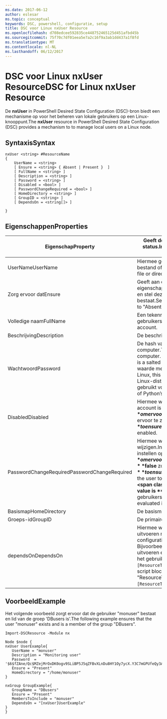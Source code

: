 ```yaml
---
ms.date: 2017-06-12
author: eslesar
ms.topic: conceptual
keywords: DSC, powershell, configuratie, setup
title: DSC voor Linux nxUser Resource
ms.openlocfilehash: d708edcee592835ce448752465125d451afbd45b
ms.sourcegitcommit: 75f70c7df01eea5e7a2c16f9a3ab1dd437a1f8fd
ms.translationtype: MT
ms.contentlocale: nl-NL
ms.lasthandoff: 06/12/2017
---
```

# <a name="dsc-for-linux-nxuser-resource"></a><span data-ttu-id="b647e-103">DSC voor Linux nxUser Resource</span><span class="sxs-lookup"><span data-stu-id="b647e-103">DSC for Linux nxUser Resource</span></span>

<span data-ttu-id="b647e-104">De **nxUser** in PowerShell Desired State Configuration (DSC)-bron biedt een mechanisme op voor het beheren van lokale gebruikers op een Linux-knooppunt.</span><span class="sxs-lookup"><span data-stu-id="b647e-104">The **nxUser** resource in PowerShell Desired State Configuration (DSC) provides a mechanism to to manage local users on a Linux node.</span></span>

## <a name="syntax"></a><span data-ttu-id="b647e-105">Syntaxis</span><span class="sxs-lookup"><span data-stu-id="b647e-105">Syntax</span></span>

```
nxUser <string> #ResourceName
{
    UserName = <string>
    [ Ensure = <string> { Absent | Present }  ]
    [ FullName = <string> ]
    [ Description = <string> ]
    [ Password = <string> ]
    [ Disabled = <bool> ]
    [ PasswordChangeRequired = <bool> ]
    [ HomeDirectory = <string> ]
    [ GroupID = <string> ]
    [ DependsOn = <string[]> ]

}
```

## <a name="properties"></a><span data-ttu-id="b647e-106">Eigenschappen</span><span class="sxs-lookup"><span data-stu-id="b647e-106">Properties</span></span>

|  <span data-ttu-id="b647e-107">Eigenschap</span><span class="sxs-lookup"><span data-stu-id="b647e-107">Property</span></span> |  <span data-ttu-id="b647e-108">Geeft de accountnaam waarvan u wilt om te controleren of een specifieke status.</span><span class="sxs-lookup"><span data-stu-id="b647e-108">Indicates the account name for which you want to ensure a specific state.</span></span> | 
|---|---|
| <span data-ttu-id="b647e-109">UserName</span><span class="sxs-lookup"><span data-stu-id="b647e-109">UserName</span></span>| <span data-ttu-id="b647e-110">Hiermee geeft u de locatie op waar u om te controleren of de status voor een bestand of map.</span><span class="sxs-lookup"><span data-stu-id="b647e-110">Specifies the location where you want to ensure the state for a file or directory.</span></span>| 
| <span data-ttu-id="b647e-111">Zorg ervoor dat</span><span class="sxs-lookup"><span data-stu-id="b647e-111">Ensure</span></span>| <span data-ttu-id="b647e-112">Geeft aan of het account bestaat.</span><span class="sxs-lookup"><span data-stu-id="b647e-112">Specifies whether the account exists.</span></span> <span data-ttu-id="b647e-113">Deze eigenschap instellen op 'Aanwezig' om ervoor te zorgen dat het account bestaat en stel deze in op 'Ontbreekt' om ervoor te zorgen dat het account niet bestaat.</span><span class="sxs-lookup"><span data-stu-id="b647e-113">Set this property to "Present" to ensure that the account exists, and set it to "Absent" to ensure that the account does not exist.</span></span>| 
| <span data-ttu-id="b647e-114">Volledige naam</span><span class="sxs-lookup"><span data-stu-id="b647e-114">FullName</span></span>| <span data-ttu-id="b647e-115">Een tekenreeks met de volledige naam moet worden gebruikt voor het gebruikersaccount.</span><span class="sxs-lookup"><span data-stu-id="b647e-115">A string that contains the full name to use for the user account.</span></span>| 
| <span data-ttu-id="b647e-116">Beschrijving</span><span class="sxs-lookup"><span data-stu-id="b647e-116">Description</span></span>| <span data-ttu-id="b647e-117">De beschrijving voor het gebruikersaccount.</span><span class="sxs-lookup"><span data-stu-id="b647e-117">The description for the user account.</span></span>| 
| <span data-ttu-id="b647e-118">Wachtwoord</span><span class="sxs-lookup"><span data-stu-id="b647e-118">Password</span></span>| <span data-ttu-id="b647e-119">De hash van het wachtwoord van gebruikers in de juiste vorm voor de Linux-computer.</span><span class="sxs-lookup"><span data-stu-id="b647e-119">The hash of the users password in the appropriate form for the Linux computer.</span></span> <span data-ttu-id="b647e-120">Dit is meestal een gezouten SHA-256 of SHA-512 hash.</span><span class="sxs-lookup"><span data-stu-id="b647e-120">Typically, this is a salted SHA-256, or SHA-512 hash.</span></span> <span data-ttu-id="b647e-121">Voor Debian en Ubuntu Linux, kan deze waarde met de opdracht mkpasswd worden gegenereerd.</span><span class="sxs-lookup"><span data-stu-id="b647e-121">On Debian and Ubuntu Linux, this value can be generated with the mkpasswd command.</span></span> <span data-ttu-id="b647e-122">Voor andere Linux-distributies, kan de methode crypt van Python Crypt bibliotheek worden gebruikt voor het genereren van de hash.</span><span class="sxs-lookup"><span data-stu-id="b647e-122">For other Linux distros, the crypt method of Python’s Crypt library can be used to generate the hash.</span></span>| 
| <span data-ttu-id="b647e-123">Disabled</span><span class="sxs-lookup"><span data-stu-id="b647e-123">Disabled</span></span>| <span data-ttu-id="b647e-124">Hiermee wordt aangegeven of het account is ingeschakeld.</span><span class="sxs-lookup"><span data-stu-id="b647e-124">Indicates whether the account is enabled.</span></span> <span data-ttu-id="b647e-125">Deze eigenschap instellen op **$true** om ervoor te zorgen dat dit account is uitgeschakeld en stel deze in op **$false** om ervoor te zorgen dat deze is ingeschakeld.</span><span class="sxs-lookup"><span data-stu-id="b647e-125">Set this property to **$true** to ensure that this account is disabled, and set it to **$false** to ensure that it is enabled.</span></span>| 
| <span data-ttu-id="b647e-126">PasswordChangeRequired</span><span class="sxs-lookup"><span data-stu-id="b647e-126">PasswordChangeRequired</span></span>| <span data-ttu-id="b647e-127">Hiermee wordt aangegeven of de gebruiker het wachtwoord kunt wijzigen.</span><span class="sxs-lookup"><span data-stu-id="b647e-127">Indicates whether the user can change the password.</span></span> <span data-ttu-id="b647e-128">Deze eigenschap instellen op **$true** om ervoor te zorgen dat de gebruiker kan het wachtwoord wijzigen en stel deze in op **$false** zodat de gebruiker het wachtwoord te wijzigen.</span><span class="sxs-lookup"><span data-stu-id="b647e-128">Set this property to **$true** to ensure that the user cannot change the password, and set it to **$false** to allow the user to change the password.</span></span> <span data-ttu-id="b647e-129">De standaardwaarde is **$false**.</span><span class="sxs-lookup"><span data-stu-id="b647e-129">The default value is **$false**.</span></span> <span data-ttu-id="b647e-130">Deze eigenschap wordt alleen beoordeeld als het gebruikersaccount niet aanwezig waren en wordt gemaakt.</span><span class="sxs-lookup"><span data-stu-id="b647e-130">This property is only evaluated if the user account did not exist previously and is being created.</span></span>| 
| <span data-ttu-id="b647e-131">Basismap</span><span class="sxs-lookup"><span data-stu-id="b647e-131">HomeDirectory</span></span>| <span data-ttu-id="b647e-132">De basismap voor de gebruiker.</span><span class="sxs-lookup"><span data-stu-id="b647e-132">The home directory for the user.</span></span>| 
| <span data-ttu-id="b647e-133">Groeps-id</span><span class="sxs-lookup"><span data-stu-id="b647e-133">GroupID</span></span>| <span data-ttu-id="b647e-134">De primaire groeps-ID voor de gebruiker.</span><span class="sxs-lookup"><span data-stu-id="b647e-134">The primary group ID for the user.</span></span>| 
| <span data-ttu-id="b647e-135">dependsOn</span><span class="sxs-lookup"><span data-stu-id="b647e-135">DependsOn</span></span> | <span data-ttu-id="b647e-136">Hiermee wordt aangegeven dat de configuratie van een andere resource uitvoeren moet voordat deze bron is geconfigureerd.</span><span class="sxs-lookup"><span data-stu-id="b647e-136">Indicates that the configuration of another resource must run before this resource is configured.</span></span> <span data-ttu-id="b647e-137">Bijvoorbeeld, als de ID van het scriptblok voor resource configuratie die u wilt uitvoeren eerst is 'ResourceName' en het type is 'ResourceType', de syntaxis voor het gebruik van deze eigenschap is `DependsOn = "[ResourceType]ResourceName"`.</span><span class="sxs-lookup"><span data-stu-id="b647e-137">For example, if the ID of the resource configuration script block that you want to run first is "ResourceName" and its type is "ResourceType", the syntax for using this property is `DependsOn = "[ResourceType]ResourceName"`.</span></span>| 

## <a name="example"></a><span data-ttu-id="b647e-138">Voorbeeld</span><span class="sxs-lookup"><span data-stu-id="b647e-138">Example</span></span>

<span data-ttu-id="b647e-139">Het volgende voorbeeld zorgt ervoor dat de gebruiker "monuser" bestaat en lid van de groep 'DBusers is'.</span><span class="sxs-lookup"><span data-stu-id="b647e-139">The following example ensures that the user "monuser" exists and is a member of the group "DBusers".</span></span>

```
Import-DSCResource -Module nx 

Node $node {
nxUser UserExample{
   UserName = "monuser"
   Description = "Monitoring user"
   Password  =    '$6$fZAne/Qc$MZejMrOxDK0ogv9SLiBP5J5qZFBvXLnDu8HY1Oy7ycX.Y3C7mGPUfeQy3A82ev3zIabhDQnj2ayeuGn02CqE/0'
   Ensure = "Present"
   HomeDirectory = "/home/monuser"
}
 
nxGroup GroupExample{
   GroupName = "DBusers"
   Ensure = "Present"
   MembersToInclude = "monuser"
   DependsOn = "[nxUser]UserExample"            
}
}
```

